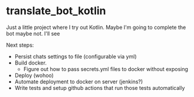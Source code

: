 # translate_bot_kotlin

Just a little project where I try out Kotlin. Maybe I'm going to complete the bot maybe not. I'll see

Next steps:
 - Persist chats settings to file (configurable via yml)
 - Build docker. 
     - Figure out how to pass secrets.yml files to docker without exposing
 - Deploy (wohoo)
 - Automate deployment to docker on server (jenkins?)
 - Write tests and setup github actions that run those tests automatically
